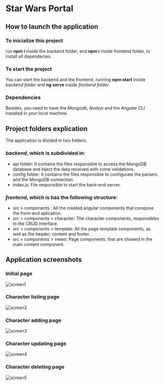 # Star Wars Portal

## How to launch the application
### To inicialize this project
run **npm i** inside the backend folder, and **npm i** inside frontend folder, to install all dependecies.

### To start the project
You can start the backend and the frontend, running **npm start** inside *backend folder* and **ng serve** inside *frontend folder*. 

### Dependencies
Besides, you need to have the *Mongodb*, *Nodejs* and the *Angular CLI* installed in your local machine.

## Project folders explication
The application is divided in two folders.

### *backend*, which is subdivided in:
- api folder: It contains the files responsible to access the MongoDB database and inject the data received with some validations.
- config folder: It contains the files responsible to configurate the parsers and the MongoDB connection.
- index.js: File responsible to start the back-end server.

### *frontend*, which is has the following structure:
- src > components : All the created angular components that compose the front-end aplication.
- src > components > character: The character components, responsibles to the CRUD interface.
- src > components > template: All the page template components, as well as the header, content and footer.
- src > components > views: Page components, that are showed in the main content component.

## Application screenshots

### Initial page
![screen1](https://user-images.githubusercontent.com/56761639/107982954-bd3a5080-6fa3-11eb-9f9f-3059b98372ee.png)

### Character listing page
![screen2](https://user-images.githubusercontent.com/56761639/107983067-f4a8fd00-6fa3-11eb-9532-34e2e6110b1c.png)

### Character adding page
![screen3](https://user-images.githubusercontent.com/56761639/107983087-fd99ce80-6fa3-11eb-9b2c-c376921e1f4c.png)

### Character updating page
![screen4](https://user-images.githubusercontent.com/56761639/107983106-05597300-6fa4-11eb-978e-31b9cf6070d3.png)

### Character deleting page
![screen5](https://user-images.githubusercontent.com/56761639/107983140-11453500-6fa4-11eb-84f4-2422255cac42.png)
